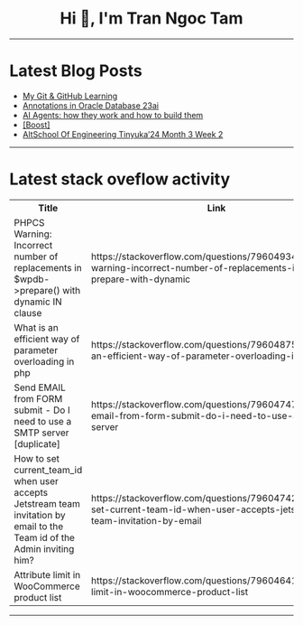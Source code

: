 <h1 align="center">Hi 👋, I'm Tran Ngoc Tam</h1>

---

# Latest Blog Posts 
<!-- BLOG-POST-LIST:START -->
- [My Git &amp; GitHub Learning](https://dev.to/sourav_mahato_3900/my-git-github-learning-5a9b)
- [Annotations in Oracle Database 23ai](https://dev.to/vahidusefzadeh/annotations-in-oracle-database-23ai-13el)
- [AI Agents: how they work and how to build them](https://dev.to/aws-heroes/ai-agents-how-they-work-and-how-to-build-them-17if)
- [[Boost]](https://dev.to/anthonymax/-27gh)
- [AltSchool Of Engineering Tinyuka’24 Month 3 Week 2](https://dev.to/ikoh_sylva/altschool-of-engineering-tinyuka24-month-3-week-2-49pd)
<!-- BLOG-POST-LIST:END -->

---

# Latest stack oveflow activity
<table>
  <tr><th>Title</th><th>Link</th></tr>
  <!-- STACKOVERFLOW:START --><tr><td>PHPCS Warning: Incorrect number of replacements in $wpdb-&gt;prepare&lpar;&rpar; with dynamic IN clause</td><td>https://stackoverflow.com/questions/79604934/phpcs-warning-incorrect-number-of-replacements-in-wpdb-prepare-with-dynamic</td></tr><tr><td>What is an efficient way of parameter overloading in php</td><td>https://stackoverflow.com/questions/79604875/what-is-an-efficient-way-of-parameter-overloading-in-php</td></tr><tr><td>Send EMAIL from FORM submit - Do I need to use a SMTP server [duplicate]</td><td>https://stackoverflow.com/questions/79604747/send-email-from-form-submit-do-i-need-to-use-a-smtp-server</td></tr><tr><td>How to set current_team_id when user accepts Jetstream team invitation by email to the Team id of the Admin inviting him?</td><td>https://stackoverflow.com/questions/79604742/how-to-set-current-team-id-when-user-accepts-jetstream-team-invitation-by-email</td></tr><tr><td>Attribute limit in WooCommerce product list</td><td>https://stackoverflow.com/questions/79604641/attribute-limit-in-woocommerce-product-list</td></tr><!-- STACKOVERFLOW:END -->
</table>

---


